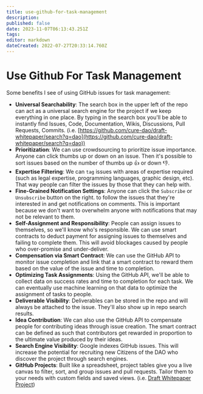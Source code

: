 ```yaml
---
title: use-github-for-task-management
description: 
published: false
date: 2023-11-07T06:13:43.251Z
tags: 
editor: markdown
dateCreated: 2022-07-27T20:33:14.760Z
---
```


# Use Github For Task Management

Some benefits I see of using GitHub issues for task management:

* **Universal Searchability**: The search box in the upper left of the repo can act as a universal search engine for the project if we keep everything in one place. By typing in the search box you'll be able to instantly find Issues, Code, Documentation, Wikis, Discussions, Pull Requests, Commits. (i.e. [https://github.com/cure-dao/draft-whitepaper/search?q=dao](https://github.com/cure-dao/draft-whitepaper/search?q=dao))
* **Prioritization**: We can use crowdsourcing to prioritize issue importance. Anyone can click thumbs up or down on an issue. Then it's possible to sort issues based on the number of thumbs up 👍 or down 👎.
* **Expertise Filtering**: We can `tag` issues with areas of expertise required (such as legal expertise, programming languages, graphic design, etc). That way people can filter the issues by those that they can help with.
* **Fine-Grained Notification Settings**: Anyone can click the `Subscribe` or `Unsubscribe` button on the right. to follow the issues that they're interested in and get notifications on comments. This is important because we don't want to overwhelm anyone with notifications that may not be relevant to them.
* **Self-Assignment and Responsibility**: People can assign issues to themselves, so we'll know who's responsible. We can use smart contracts to deduct payment for assigning issues to themselves and failing to complete them. This will avoid blockages caused by people who over-promise and under-deliver.
* **Compensation via Smart Contract**: We can use the GitHub API to monitor issue completion and link that a smart contract to reward them based on the value of the issue and time to completion.
* **Optimizing Task Assignments**: Using the GitHub API, we'll be able to collect data on success rates and time to completion for each task. We can eventually use machine learning on that data to optimize the assignment of tasks to people.
* **Deliverable Visibility**: Deliverables can be stored in the repo and will always be attached to the issue. They'll also show up in repo search results.
* **Idea Contribution**: We can also use the GitHub API to compensate people for contributing ideas through issue creation. The smart contract can be defined as such that contributors get rewarded in proportion to the ultimate value produced by their ideas.
* **Search Engine Visibility**: Google indexes GitHub issues. This will increase the potential for recruiting new Citizens of the DAO who discover the project through search engines.
* **GitHub Projects**: Built like a spreadsheet, project tables give you a live canvas to filter, sort, and group issues and pull requests. Tailor them to your needs with custom fields and saved views. (i.e. [Draft Whitepaper Project](https://github.com/orgs/cure-dao/projects/1))
